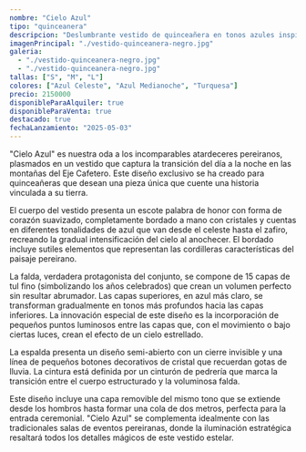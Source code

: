 ```yaml
---
nombre: "Cielo Azul"
tipo: "quinceanera"
descripcion: "Deslumbrante vestido de quinceañera en tonos azules inspirado en los cielos pereiranos. Con cuerpo bordado a mano y amplia falda de tul con efecto cielo estrellado, creará un momento mágico inolvidable."
imagenPrincipal: "./vestido-quinceanera-negro.jpg"
galeria:
  - "./vestido-quinceanera-negro.jpg"
  - "./vestido-quinceanera-negro.jpg"
tallas: ["S", "M", "L"]
colores: ["Azul Celeste", "Azul Medianoche", "Turquesa"]
precio: 2150000
disponibleParaAlquiler: true
disponibleParaVenta: true
destacado: true
fechaLanzamiento: "2025-05-03"
---
```


"Cielo Azul" es nuestra oda a los incomparables atardeceres pereiranos, plasmados en un vestido que captura la transición del día a la noche en las montañas del Eje Cafetero. Este diseño exclusivo se ha creado para quinceañeras que desean una pieza única que cuente una historia vinculada a su tierra.

El cuerpo del vestido presenta un escote palabra de honor con forma de corazón suavizado, completamente bordado a mano con cristales y cuentas en diferentes tonalidades de azul que van desde el celeste hasta el zafiro, recreando la gradual intensificación del cielo al anochecer. El bordado incluye sutiles elementos que representan las cordilleras características del paisaje pereirano.

La falda, verdadera protagonista del conjunto, se compone de 15 capas de tul fino (simbolizando los años celebrados) que crean un volumen perfecto sin resultar abrumador. Las capas superiores, en azul más claro, se transforman gradualmente en tonos más profundos hacia las capas inferiores. La innovación especial de este diseño es la incorporación de pequeños puntos luminosos entre las capas que, con el movimiento o bajo ciertas luces, crean el efecto de un cielo estrellado.

La espalda presenta un diseño semi-abierto con un cierre invisible y una línea de pequeños botones decorativos de cristal que recuerdan gotas de lluvia. La cintura está definida por un cinturón de pedrería que marca la transición entre el cuerpo estructurado y la voluminosa falda.

Este diseño incluye una capa removible del mismo tono que se extiende desde los hombros hasta formar una cola de dos metros, perfecta para la entrada ceremonial. "Cielo Azul" se complementa idealmente con las tradicionales salas de eventos pereiranas, donde la iluminación estratégica resaltará todos los detalles mágicos de este vestido estelar.